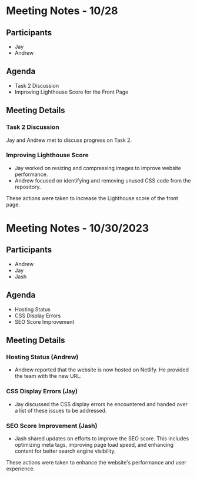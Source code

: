 # Meeting Notes - 10/28

## Participants
- Jay
- Andrew

## Agenda
- Task 2 Discussion
- Improving Lighthouse Score for the Front Page

## Meeting Details

### Task 2 Discussion
Jay and Andrew met to discuss progress on Task 2.

### Improving Lighthouse Score
- Jay worked on resizing and compressing images to improve website performance.
- Andrew focused on identifying and removing unused CSS code from the repository.

These actions were taken to increase the Lighthouse score of the front page.


# Meeting Notes - 10/30/2023

## Participants
- Andrew
- Jay
- Jash

## Agenda
- Hosting Status
- CSS Display Errors
- SEO Score Improvement

## Meeting Details

### Hosting Status (Andrew)
- Andrew reported that the website is now hosted on Netlify. He provided the team with the new URL.

### CSS Display Errors (Jay)
- Jay discussed the CSS display errors he encountered and handed over a list of these issues to be addressed.

### SEO Score Improvement (Jash)
- Jash shared updates on efforts to improve the SEO score. This includes optimizing meta tags, improving page load speed, and enhancing content for better search engine visibility.

These actions were taken to enhance the website's performance and user experience.
